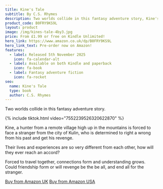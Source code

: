 ```yaml
---
title: Kine's Tale
subtitle: By C.S. Rhymes
description: Two worlds collide in this fantasy adventure story, Kine's Tale.
product_code: B0FRY9KS9L
layout: product
image: /img/kines-tale-4by3.jpg
price: From £1.99 or free on Kindle Unlimited!
hero_link: https://www.amazon.co.uk/dp/B0FRY9KS9L
hero_link_text: Pre-order now on Amazon!
features:
  - label: Released 5th November 2025
    icon: fa-calendar-alt
  - label: Available on both Kindle and paperback
    icon: fa-book
  - label: Fantasy adventure fiction
    icon: fa-rocket
seo:
  name: Kine's Tale
  type: book
  author: C.S. Rhymes
---
```


Two worlds collide in this fantasy adventure story.

{% include tiktok.html video="7552239526320622870" %}

Kine, a hunter from a remote village high up in the mountains is forced to face a stranger from the city of Kulin, who is determined to right a wrong from his past and get his revenge.

Their lives and experiences are so very different from each other, how will they ever reach an accord?

Forced to travel together, connections form and understanding grows. Could friendship form or will revenge be the be all, and end all for the stranger.

<div class="buttons is-centered">
<a href="https://www.amazon.co.uk/dp/B0FRY9KS9L" class="button is-info" target="_blank">Buy from Amazon UK</a>
<a href="https://www.amazon.com/dp/B0FRY9KS9L" class="button is-info" target="_blank">Buy from Amazon USA</a>
</div>
